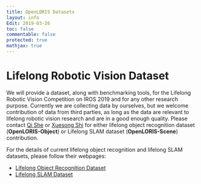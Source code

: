 ```yaml
---
title: OpenLORIS Datasets
layout: info
Edit: 2019-03-26
toc: false
commentable: false
protected: true
mathjax: true
---
```

# Lifelong Robotic Vision Dataset

We will provide a dataset, along with benchmarking tools, for the Lifelong Robotic Vision Competition on IROS 2019 and for any other research purpose. Currently we are collecting data by ourselves, but we welcome contribution of data from third parties, as long as the data are relevant to lifelong robotic vision research and are in a good enough quality. Please contact [Qi She](mailto:qi.she@intel.com) or [Xuesong Shi](mailto:xuesong.shi@intel.com) for either lifelong object recognition dataset (**OpenLORIS-Object**) or Lifelong SLAM dataset (**OpenLORIS-Scene**) contribution.

For the details of current lifelong object recognition and lifelong SLAM datasets, please follow their webpages:

- [Lifelong Object Recognition Dataset]({{site.url}}{{site.baseurl}}/dataset/Data_Object-Recognition.html)
- [Lifelong SLAM Dataset]({{site.url}}{{site.baseurl}}/dataset/scene.html)



